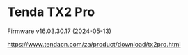 # Tenda TX2 Pro

Firmware v16.03.30.17 (2024-05-13)

https://www.tendacn.com/za/product/download/tx2pro.html
